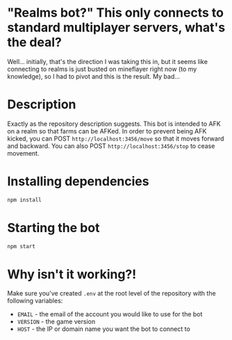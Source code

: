 # "Realms bot?" This only connects to standard multiplayer servers, what's the deal?
Well... initially, that's the direction I was taking this in, but it seems like connecting to realms is just busted on mineflayer right now (to my knowledge), so I had to pivot and this is the result. My bad...

# Description

Exactly as the repository description suggests. This bot is intended to AFK on a realm so that farms can be AFKed. In order to prevent being AFK kicked, you can POST `http://localhost:3456/move` so that it moves forward and backward. You can also POST `http://localhost:3456/stop` to cease movement.

# Installing dependencies
```sh
npm install
```

# Starting the bot
```sh
npm start
```

# Why isn't it working?!
Make sure you've created `.env` at the root level of the repository with the following variables:
- `EMAIL` - the email of the account you would like to use for the bot
- `VERSION` - the game version
- `HOST` - the IP or domain name you want the bot to connect to

